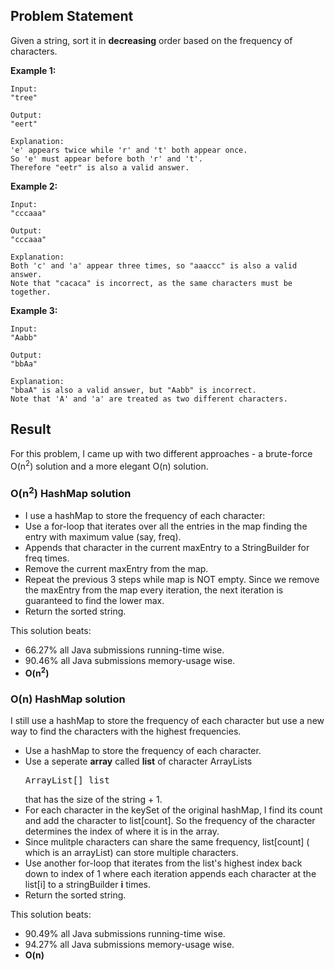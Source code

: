 ## Problem Statement

Given a string, sort it in __decreasing__ order based on the frequency of characters.

__Example 1:__
```
Input:
"tree"

Output:
"eert"

Explanation:
'e' appears twice while 'r' and 't' both appear once.
So 'e' must appear before both 'r' and 't'.
Therefore "eetr" is also a valid answer.
```

__Example 2:__
```
Input:
"cccaaa"

Output:
"cccaaa"

Explanation:
Both 'c' and 'a' appear three times, so "aaaccc" is also a valid answer.
Note that "cacaca" is incorrect, as the same characters must be together.
```

__Example 3:__
```
Input:
"Aabb"

Output:
"bbAa"

Explanation:
"bbaA" is also a valid answer, but "Aabb" is incorrect.
Note that 'A' and 'a' are treated as two different characters.
```

## Result
For this problem, I came up with two different approaches - a brute-force O(n<sup>2</sup>) solution and a more elegant O(n) solution.

### O(n<sup>2</sup>) HashMap solution
* I use a hashMap to store the frequency of each character:
* Use a for-loop that iterates over all the entries in the map finding the entry with maximum value (say, freq).
* Appends that character in the current maxEntry to a StringBuilder for freq times.
* Remove the current maxEntry from the map.
* Repeat the previous 3 steps while map is NOT empty. Since we remove the maxEntry from the map every iteration, the next iteration is guaranteed to find the lower max.
* Return the sorted string.

This solution beats:
* 66.27% all Java submissions running-time wise.
* 90.46% all Java submissions memory-usage wise.
* __O(n<sup>2</sup>)__

### O(n) HashMap solution
I still use a hashMap to store the frequency of each character but use a new way to find the characters with the highest frequencies.
* Use a hashMap to store the frequency of each character.
* Use a seperate __array__ called __list__ of character ArrayLists <pre>ArrayList<Character>[] list</pre> that has the size of the string + 1.
* For each character in the keySet of the original hashMap, I find its count and add the character to list[count]. So the frequency of the character determines the index of where it is in the array.
* Since mulitple characters can share the same frequency, list[count] ( which is an arrayList) can store multiple characters. 
* Use another for-loop that iterates from the list's highest index back down to index of 1 where each iteration appends each character at the list[i] to a stringBuilder __i__ times.
* Return the sorted string.

This solution beats:
* 90.49% all Java submissions running-time wise.
* 94.27% all Java submissions memory-usage wise.
* __O(n)__
